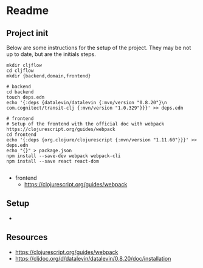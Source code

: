# Readme 

## Project init
Below are some instructions for the setup of the project. They may be not up to 
date, but are the initials steps.

```shell
mkdir cljflow
cd cljflow
mkdir {backend,domain,frontend}

# backend
cd backend
touch deps.edn
echo '{:deps {datalevin/datalevin {:mvn/version "0.8.20"}\n        com.cognitect/transit-clj {:mvn/version "1.0.329"}}}' >> deps.edn
  
# frontend
# Setup of the frontend with the official doc with webpack https://clojurescript.org/guides/webpack
cd frontend
echo '{:deps {org.clojure/clojurescript {:mvn/version "1.11.60"}}}' >> deps.edn
echo "{}" > package.json
npm install --save-dev webpack webpack-cli
npm install --save react react-dom


```
- frontend
  - https://clojurescript.org/guides/webpack


## Setup 
- 

## Resources
- https://clojurescript.org/guides/webpack
- https://cljdoc.org/d/datalevin/datalevin/0.8.20/doc/installation